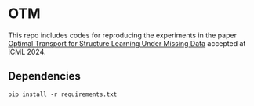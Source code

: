 # OTM
This repo includes codes for reproducing the experiments in the paper [Optimal Transport for Structure Learning Under Missing Data](https://arxiv.org/abs/2402.15255)
 accepted at ICML 2024.

## Dependencies
```
pip install -r requirements.txt
```
